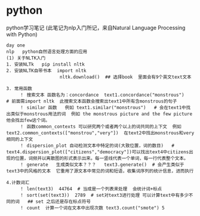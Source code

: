 # python
python学习笔记
(此笔记为nlp入门所记，来自Natural Language Processing with Python)

    day one
    nlp   python自然语言处理方面的应用
    (1) 关于NLTK入门
    1. 安装NLTk   pip install nltk  
    2. 安装NLTK自带书本  import nltk 
                        nltk.download()  ## 选择book  里面会有9个英文text文本
                        
    3. 常用函数
         ！ 搜索文本 函数名为：concordance  text1.concordance("monstrous")   # 前面需import nltk  此搜索文本函数会搜索出text1中所有含monstrous的句子
         ！ similar 函数   例如 text1.similar("monstrous")   # 会在text1中找出类似于monstrous用法的词  例如 the monstrous picture and the few picture 他会找出few这个词。
         ！ 函数common_contexts 可以研究两个或者两个以上的词共同的上下文  例如 text2.common_contexts(["monstrou","very"])  在text2中找出monstrous和very相同的上下文
         ！ dispersion_plot 自动检测文本中特定的词(大致位置，词的数目)   # text4.dispersion_plot(["citizens","democracy"])可以找出text4中citizens出现的位置，词频并以离散图的形式表示出来。每一竖线代表一个单词，每一行代表整个文本。
         ！ generate   生成类似文本？？？   text3.generate()  # 会产生类似于text3中的风格的文本  它重用了源文本中常见的词和短语，收集词序列的统计信息，进而执行
       
    4.计数词汇
         ！ len(text3)  44764  # 当成是一个列表来处理  会统计词+标点 
         ！ sort(set(text3))  2789  # set对text3进行处理 可以计算text中有多少不同的词   ## set 之后还是存在标点符号
         ！ count  计算一个词在文本中出现次数 text3.count("smote") 5
         

